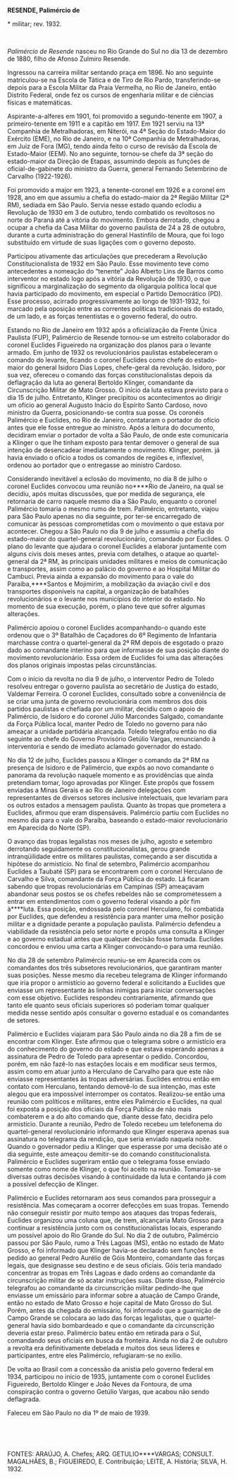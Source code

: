 **RESENDE, Palimércio de**

\* militar; rev. 1932.

 

*Palimércio de Resende* nasceu no Rio Grande do Sul no dia 13 de
dezembro de 1880, filho de Afonso Zulmiro Resende.

Ingressou na carreira militar sentando praça em 1896. No ano seguinte
matriculou-se na Escola de Tática e de Tiro de Rio Pardo,
transferindo-se depois para a Escola Militar da Praia Vermelha, no Rio
de Janeiro, então Distrito Federal, onde fez os cursos de engenharia
militar e de ciências físicas e matemáticas.

Aspirante-a-alferes em 1901, foi promovido a segundo-tenente em 1907, a
primeiro-tenente em 1911 e a capitão em 1917. Em 1921 serviu na 13ª
Companhia de Metralhadoras, em Niterói, na 4ª Seção do Estado-Maior do
Exército (EME), no Rio de Janeiro, e na 10ª Companhia de Metralhadoras,
em Juiz de Fora (MG), tendo ainda feito o curso de revisão da Escola de
Estado-Maior (EEM). No ano seguinte, tornou-se chefe da 3ª seção do
estado-maior da Direção de Etapas, assumindo depois as funções de
oficial-de-gabinete do ministro da Guerra, general Fernando Setembrino
de Carvalho (1922-1926).

Foi promovido a major em 1923, a tenente-coronel em 1926 e a coronel em
1928, ano em que assumiu a chefia do estado-maior da 2ª Região Militar
(2ª RM), sediada em São Paulo. Servia nesse estado quando eclodiu a
Revolução de 1930 em 3 de outubro, tendo combatido os revoltosos no
norte do Paraná até a vitória do movimento. Embora derrotado, chegou a
ocupar a chefia da Casa Militar do governo paulista de 24 a 28 de
outubro, durante a curta administração do general Hastínfilo de Moura,
que foi logo substituído em virtude de suas ligações com o governo
deposto.

Participou ativamente das articulações que precederam a Revolução
Constitucionalista de 1932 em São Paulo. Esse movimento teve como
antecedentes a nomeação do “tenente” João Alberto Lins de Barros como
interventor no estado logo após a vitória da Revolução de 1930, o que
significou a marginalização do segmento da oligarquia política local que
havia participado do movimento, em especial o Partido Democrático (PD).
Esse processo, acirrado progressivamente ao longo de 1931-1932, foi
marcado pela oposição entre as correntes políticas tradicionais do
estado, de um lado, e as forças tenentistas e o governo federal, do
outro.

Estando no Rio de Janeiro em 1932 após a oficialização da Frente Única
Paulista (FUP), Palimércio de Resende tornou-se um estreito colaborador
do coronel Euclides Figueiredo na organização dos planos para o levante
armado. Em junho de 1932 os revolucionários paulistas estabeleceram o
comando do levante, ficando o coronel Euclides como chefe do
estado-maior do general Isidoro Dias Lopes, chefe-geral da revolução.
Isidoro, por sua vez, ofereceu o comando das forças constitucionalistas
depois da deflagração da luta ao general Bertoldo Klinger, comandante da
Circunscrição Militar de Mato Grosso. O início da luta estava previsto
para o dia 15 de julho. Entretanto, Klinger precipitou os acontecimentos
ao dirigir um ofício ao general Augusto Inácio do Espírito Santo
Cardoso, novo ministro da Guerra, posicionando-se contra sua posse. Os
coronéis Palimércio e Euclides, no Rio de Janeiro, contataram o portador
do ofício antes que ele fosse entregue ao ministro. Após a leitura do
documento, decidiram enviar o portador de volta a São Paulo, de onde
este comunicaria a Klinger o que lhe tinham exposto para tentar demover
o general de sua intenção de desencadear imediatamente o movimento.
Klinger, porém. já havia enviado o ofício a todos os comandos de regiões
e, inflexível, ordenou ao portador que o entregasse ao ministro Cardoso.

Considerando inevitável a eclosão do movimento, no dia 8 de julho o
coronel Euclides convocou uma reunião no****Rio de Janeiro, na qual se
decidiu, após muitas discussões, que por medida de segurança, ele
retornaria de carro naquele mesmo dia a São Paulo, enquanto o coronel
Palimércio tomaria o mesmo rumo de trem. Palimércio, entretanto, viajou
para São Paulo apenas no dia seguinte, por ter-se encarregado de
comunicar às pessoas comprometidas com o movimento o que estava por
acontecer. Chegou a São Paulo no dia 9 de julho e assumiu a chefia do
estado-maior do quartel-general revolucionário, comandado por Euclides.
O plano do levante que ajudara o coronel Euclides a elaborar juntamente
com alguns civis dois meses antes, previa com detalhes, o ataque ao
quartel-general da 2ª RM, às principais unidades militares e meios de
comunicação e transportes, assim como ao palácio do governo e ao
Hospital Militar do Cambuci. Previa ainda a expansão do movimento para o
vale do Paraíba,****Santos e Mojimirim, a mobilização da aviação civil e
dos transportes disponíveis na capital, a organização de batalhões
revolucionários e o levante nos municípios do interior do estado. No
momento de sua execução, porém, o plano teve que sofrer algumas
alterações.

Palimércio apoiou o coronel Euclides acompanhando-o quando este ordenou
que o 3º Batalhão de Caçadores do 6º Regimento de Infantaria marchasse
contra o quartel-general da 2ª RM depois de esgotado o prazo dado ao
comandante interino para que informasse de sua posição diante do
movimento revolucionário. Essa ordem de Euclides foi uma das alterações
dos planos originais impostas pelas circunstâncias.

Com o início da revolta no dia 9 de julho, o interventor Pedro de Toledo
resolveu entregar o governo paulista ao secretário de Justiça do estado,
Valdemar Ferreira. O coronel Euclides, consultado sobre a conveniência
de se criar uma junta de governo revolucionária com membros dos dois
partidos paulistas e chefiada por um militar, decidiu com o apoio de
Palimércio, de Isidoro e do coronel Júlio Marcondes Salgado, comandante
da Força Pública local, manter Pedro de Toledo no governo para não
ameaçar a unidade partidária alcançada. Toledo telegrafou então no dia
seguinte ao chefe do Governo Provisório Getúlio Vargas, renunciando à
interventoria e sendo de imediato aclamado governador do estado.

No dia 12 de julho, Euclides passou a Klinger o comando da 2ª RM na
presença de Isidoro e de Palimércio, que expôs ao novo comandante o
panorama da revolução naquele momento e as providências que ainda
pretendiam tomar, logo aprovadas por Klinger. Este propôs que fossem
enviadas a Minas Gerais e ao Rio de Janeiro delegações com
representantes de diversos setores inclusive intelectuais, que levariam
para os outros estados a mensagem paulista. Quanto às tropas que
prometera a Euclides, afirmou que eram dispensáveis. Palimércio partiu
com Euclides no mesmo dia para o vale do Paraíba, baseando o
estado-maior revolucionário em Aparecida do Norte (SP).

O avanço das tropas legalistas nos meses de julho, agosto e setembro
derrotando seguidamente os constitucionalistas, gerou grande
intranqüilidade entre os militares paulistas, começando a ser discutida
a hipótese do armistício. No final de setembro, Palimércio acompanhou
Euclides a Taubaté (SP) para se encontrarem com o coronel Herculano de
Carvalho e Silva, comandante da Força Pública do estado. Lá ficaram
sabendo que tropas revolucionárias em Campinas (SP) ameaçavam abandonar
seus postos se os chefes rebeldes não se comprometessem a entrar em
entendimentos com o governo federal visando a pôr fim à****luta. Essa
posição, endossada pelo coronel Herculano, foi combatida por Euclides,
que defendeu a resistência para manter uma melhor posição militar e a
dignidade perante a população paulista. Palimércio defendeu a
viabilidade da resistência pelo setor norte e propôs uma consulta a
Klinger e ao governo estadual antes que qualquer decisão fosse tomada.
Euclides concordou e enviou uma carta a Klinger convocando-o para uma
reunião.

No dia 28 de setembro Palimércio reuniu-se em Aparecida com os
comandantes dos três subsetores revolucionários, que garantiram manter
suas posições. Nesse mesmo dia recebeu telegrama de Klinger informando
que iria propor o armistício ao governo federal e solicitando a Euclides
que enviasse um representante às linhas inimigas para iniciar
conversações com esse objetivo. Euclides respondeu contrariamente,
afirmando que tanto ele quanto seus oficiais superiores só poderiam
tomar qualquer medida nesse sentido após consultar o governo estadual e
os comandantes de setores.

Palimércio e Euclides viajaram para São Paulo ainda no dia 28 a fim de
se encontrar com Klinger. Este afirmou que o telegrama sobre o
armistício era do conhecimento do governo do estado e que estava
esperando apenas a assinatura de Pedro de Toledo para apresentar o
pedido. Concordou, porém, em não fazê-lo nas estações locais e em
modificar seus termos, assim como em atuar junto a Herculano de Carvalho
para que este não enviasse representantes às tropas adversárias.
Euclides entrou então em contato com Herculano, tentando demovê-lo de
sua intenção, mas este alegou que era impossível interromper os
contatos. Realizou-se então uma reunião com políticos e militares, entre
eles Palimércio e Euclides, na qual foi exposta a posição dos oficiais
da Força Pública de não mais combaterem e a do alto comando que, diante
desse fato, decidira pelo armistício. Durante a reunião, Pedro de Toledo
recebeu um telefonema do quartel-general revolucionário informando que
Klinger esperava apenas sua assinatura no telegrama da rendição, que
seria enviado naquela noite. Quando o governador pediu a Klinger que
esperasse por uma decisão até o dia seguinte, este ameaçou demitir-se do
comando constitucionalista. Palimércio e Euclides sugeriram então que o
telegrama fosse enviado somente como nome de Klinger, o que foi aceito
na reunião. Tomaram-se diversas outras decisões visando à continuidade
da luta e contando já com a possível defecção de Klinger.

Palimércio e Euclides retornaram aos seus comandos para prosseguir a
resistência. Mas começaram a ocorrer defecções em suas tropas. Temendo
não conseguir resistir por muito tempo aos ataques das tropas federais,
Euclides organizou uma coluna que, de trem, alcançaria Mato Grosso para
continuar a resistência junto com os constitucionalistas locais,
esperando um possível apoio do Rio Grande do Sul. No dia 2 de outubro,
Palimércio passou por São Paulo, rumo a Três Lagoas (MS), então no
estado de Mato Grosso, e foi informado que Klinger havia-se declarado
sem funções e pedido ao general Pedro Aurélio de Góis Monteiro,
comandante das forças legais, que designasse seu destino e de seus
oficiais. Góis teria mandado concentrar as tropas em Três Lagoas e dado
ordens ao comandante da circunscrição militar de só acatar instruções
suas. Diante disso, Palimércio telegrafou ao comandante da circunscrição
militar pedindo-lhe que enviasse um emissário para informar sobre a
atuação de Campo Grande, então no estado de Mato Grosso e hoje capital
de Mato Grosso do Sul. Porém, antes da chegada do emissário, foi
informado que a guarnição de Campo Grande se colocara ao lado das forças
legalistas, que o quartel-general havia sido bombardeado e que o
comandante da circunscrição deveria estar preso. Palimércio bateu então
em retirada para o Sul, comandando seus oficiais em busca da fronteira.
Ainda no dia 2 de outubro a revolta era definitivamente debelada e
muitos dos seus líderes e participantes, entre eles Palimércio,
refugiaram-se no exílio.

De volta ao Brasil com a concessão da anistia pelo governo federal em
1934, participou no início de 1935, juntamente com o coronel Euclides
Figueiredo, Bertoldo Klinger e João Neves da Fontoura, de uma
conspiração contra o governo Getúlio Vargas, que acabou não sendo
deflagrada.

Faleceu em São Paulo no dia 1º de maio de 1939.

 

 

FONTES: ARAÚJO, A. Chefes; ARQ. GETULIO****VARGAS; CONSULT. MAGALHÃES,
B.; FIGUEIREDO, E. Contribuição; LEITE, A. História; SILVA, H. 1932.

 
